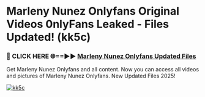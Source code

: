 # Marleny Nunez Onlyfans Original Videos 0nlyFans Leaked - Files Updated! (kk5c)

<h3>🔴 CLICK HERE 🌐==►► <a href="https://tinyurl.com/4seja8ks" rel="nofollow">Marleny Nunez Onlyfans Updated Files</a></h3>

Get Marleny Nunez Onlyfans and all content. Now you can access all videos and pictures of Marleny Nunez Onlyfans. New Updated Files 2025!

[![kk5c](https://i.imgur.com/EWjZXRe.gif)](https://tinyurl.com/4seja8ks)
